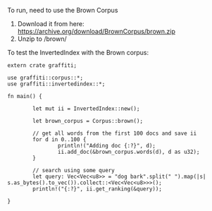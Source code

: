 To run, need to use the Brown Corpus

1) Download it from here: https://archive.org/download/BrownCorpus/brown.zip
2) Unzip to /brown/

To test the InvertedIndex with the Brown corpus:

```
extern crate graffiti;

use graffiti::corpus::*;
use graffiti::invertedindex::*;

fn main() {

        let mut ii = InvertedIndex::new();

        let brown_corpus = Corpus::brown();

        // get all words from the first 100 docs and save ii
        for d in 0..100 {
                println!("Adding doc {:?}", d);
                ii.add_doc(&brown_corpus.words(d), d as u32);
        }

        // search using some query
        let query: Vec<Vec<u8>> = "dog bark".split(" ").map(|s| s.as_bytes().to_vec()).collect::<Vec<Vec<u8>>>();
        println!("{:?}", ii.get_ranking(&query));

}
```